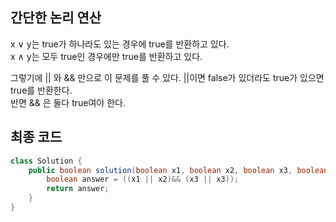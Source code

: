 ## 간단한 논리 연산

x ∨ y는 true가 하나라도 있는 경우에 true를 반환하고 있다.  
x ∧ y는 모두 true인 경우에만 true를 반환하고 있다.  

그렇기에 || 와 && 만으로 이 문제를 풀 수 있다. ||이면 false가 있더라도 true가 있으면 true를 반환한다.  
반면 && 은 둘다 true여야 한다.

## 최종 코드
```Java
class Solution {
    public boolean solution(boolean x1, boolean x2, boolean x3, boolean x4) {
        boolean answer = ((x1 || x2)&& (x3 || x3));
        return answer;
    }
}
```